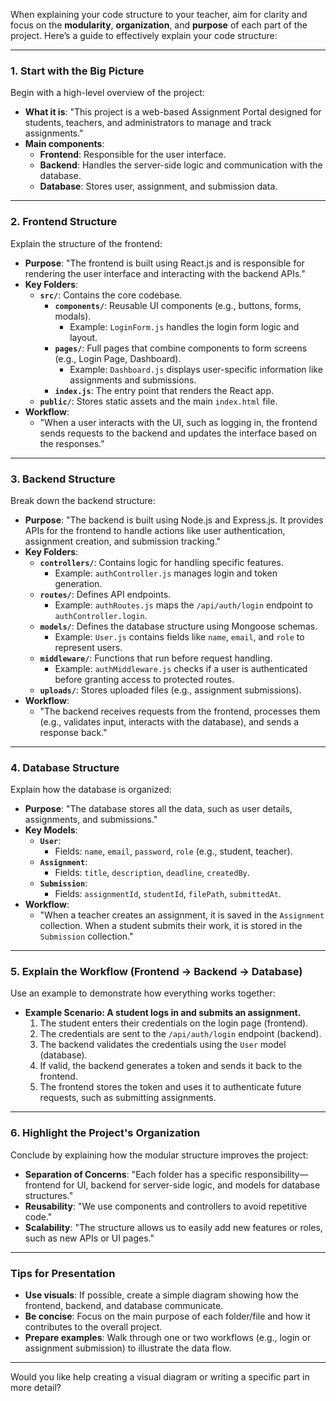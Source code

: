 When explaining your code structure to your teacher, aim for clarity and focus on the **modularity**, **organization**, and **purpose** of each part of the project. Here’s a guide to effectively explain your code structure:

---

### **1. Start with the Big Picture**
Begin with a high-level overview of the project:
- **What it is**: "This project is a web-based Assignment Portal designed for students, teachers, and administrators to manage and track assignments."
- **Main components**:
  - **Frontend**: Responsible for the user interface.
  - **Backend**: Handles the server-side logic and communication with the database.
  - **Database**: Stores user, assignment, and submission data.

---

### **2. Frontend Structure**
Explain the structure of the frontend:
- **Purpose**: "The frontend is built using React.js and is responsible for rendering the user interface and interacting with the backend APIs."
- **Key Folders**:
  - **`src/`**: Contains the core codebase.
    - **`components/`**: Reusable UI components (e.g., buttons, forms, modals).
      - Example: `LoginForm.js` handles the login form logic and layout.
    - **`pages/`**: Full pages that combine components to form screens (e.g., Login Page, Dashboard).
      - Example: `Dashboard.js` displays user-specific information like assignments and submissions.
    - **`index.js`**: The entry point that renders the React app.
  - **`public/`**: Stores static assets and the main `index.html` file.
- **Workflow**:
  - "When a user interacts with the UI, such as logging in, the frontend sends requests to the backend and updates the interface based on the responses."

---

### **3. Backend Structure**
Break down the backend structure:
- **Purpose**: "The backend is built using Node.js and Express.js. It provides APIs for the frontend to handle actions like user authentication, assignment creation, and submission tracking."
- **Key Folders**:
  - **`controllers/`**: Contains logic for handling specific features.
    - Example: `authController.js` manages login and token generation.
  - **`routes/`**: Defines API endpoints.
    - Example: `authRoutes.js` maps the `/api/auth/login` endpoint to `authController.login`.
  - **`models/`**: Defines the database structure using Mongoose schemas.
    - Example: `User.js` contains fields like `name`, `email`, and `role` to represent users.
  - **`middleware/`**: Functions that run before request handling.
    - Example: `authMiddleware.js` checks if a user is authenticated before granting access to protected routes.
  - **`uploads/`**: Stores uploaded files (e.g., assignment submissions).
- **Workflow**:
  - "The backend receives requests from the frontend, processes them (e.g., validates input, interacts with the database), and sends a response back."

---

### **4. Database Structure**
Explain how the database is organized:
- **Purpose**: "The database stores all the data, such as user details, assignments, and submissions."
- **Key Models**:
  - **`User`**:
    - Fields: `name`, `email`, `password`, `role` (e.g., student, teacher).
  - **`Assignment`**:
    - Fields: `title`, `description`, `deadline`, `createdBy`.
  - **`Submission`**:
    - Fields: `assignmentId`, `studentId`, `filePath`, `submittedAt`.
- **Workflow**:
  - "When a teacher creates an assignment, it is saved in the `Assignment` collection. When a student submits their work, it is stored in the `Submission` collection."

---

### **5. Explain the Workflow (Frontend → Backend → Database)**
Use an example to demonstrate how everything works together:
- **Example Scenario: A student logs in and submits an assignment.**
  1. The student enters their credentials on the login page (frontend).
  2. The credentials are sent to the `/api/auth/login` endpoint (backend).
  3. The backend validates the credentials using the `User` model (database).
  4. If valid, the backend generates a token and sends it back to the frontend.
  5. The frontend stores the token and uses it to authenticate future requests, such as submitting assignments.

---

### **6. Highlight the Project's Organization**
Conclude by explaining how the modular structure improves the project:
- **Separation of Concerns**: "Each folder has a specific responsibility—frontend for UI, backend for server-side logic, and models for database structures."
- **Reusability**: "We use components and controllers to avoid repetitive code."
- **Scalability**: "The structure allows us to easily add new features or roles, such as new APIs or UI pages."

---

### **Tips for Presentation**
- **Use visuals**: If possible, create a simple diagram showing how the frontend, backend, and database communicate.
- **Be concise**: Focus on the main purpose of each folder/file and how it contributes to the overall project.
- **Prepare examples**: Walk through one or two workflows (e.g., login or assignment submission) to illustrate the data flow.

---

Would you like help creating a visual diagram or writing a specific part in more detail?
